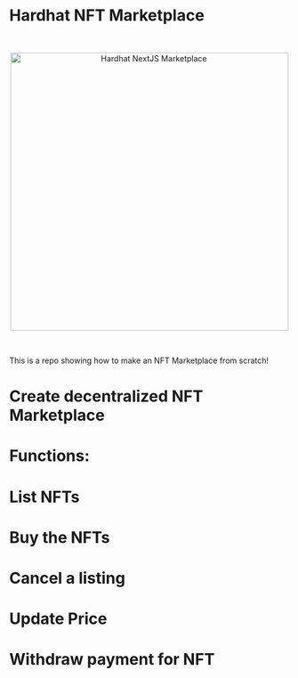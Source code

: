 # Hardhat NFT Marketplace 

<br/>
<p align="center">
<img src="./img/hero.png" width="500" alt="Hardhat NextJS Marketplace">
  

</a>
</p>
<br/>

This is a repo showing how to make an NFT Marketplace from scratch!

# Create decentralized NFT Marketplace
# Functions:
# List NFTs 
# Buy the NFTs
# Cancel a listing
# Update Price
# Withdraw payment for NFT

